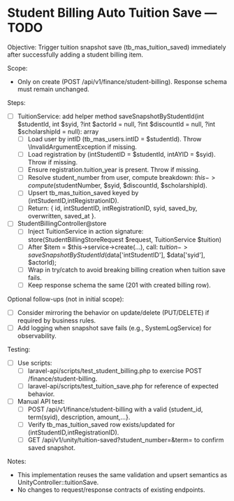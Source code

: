 # Student Billing Auto Tuition Save — TODO

Objective:
Trigger tuition snapshot save (tb_mas_tuition_saved) immediately after successfully adding a student billing item.

Scope:
- Only on create (POST /api/v1/finance/student-billing). Response schema must remain unchanged.

Steps:
- [ ] TuitionService: add helper method saveSnapshotByStudentId(int $studentId, int $syid, ?int $actorId = null, ?int $discountId = null, ?int $scholarshipId = null): array
  - [ ] Load user by intID (tb_mas_users.intID = $studentId). Throw \InvalidArgumentException if missing.
  - [ ] Load registration by (intStudentID = $studentId, intAYID = $syid). Throw if missing.
  - [ ] Ensure registration.tuition_year is present. Throw if missing.
  - [ ] Resolve student_number from user, compute breakdown: $this->compute($studentNumber, $syid, $discountId, $scholarshipId).
  - [ ] Upsert tb_mas_tuition_saved keyed by (intStudentID,intRegistrationID).
  - [ ] Return: { id, intStudentID, intRegistrationID, syid, saved_by, overwritten, saved_at }.

- [ ] StudentBillingController@store
  - [ ] Inject TuitionService in action signature: store(StudentBillingStoreRequest $request, TuitionService $tuition)
  - [ ] After $item = $this->service->create(...), call:
        $tuition->saveSnapshotByStudentId($data['intStudentID'], $data['syid'], $actorId);
  - [ ] Wrap in try/catch to avoid breaking billing creation when tuition save fails.
  - [ ] Keep response schema the same (201 with created billing row).

Optional follow-ups (not in initial scope):
- [ ] Consider mirroring the behavior on update/delete (PUT/DELETE) if required by business rules.
- [ ] Add logging when snapshot save fails (e.g., SystemLogService) for observability.

Testing:
- [ ] Use scripts:
  - [ ] laravel-api/scripts/test_student_billing.php to exercise POST /finance/student-billing.
  - [ ] laravel-api/scripts/test_tuition_save.php for reference of expected behavior.
- [ ] Manual API test:
  - [ ] POST /api/v1/finance/student-billing with a valid {student_id, term(syid), description, amount,...}.
  - [ ] Verify tb_mas_tuition_saved row exists/updated for (intStudentID,intRegistrationID).
  - [ ] GET /api/v1/unity/tuition-saved?student_number=&amp;term= to confirm saved snapshot.

Notes:
- This implementation reuses the same validation and upsert semantics as UnityController::tuitionSave.
- No changes to request/response contracts of existing endpoints.
